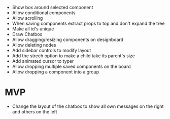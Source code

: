 + Show box around selected component
+ Allow conditional components
+ Allow scrolling
+ When saving components extract props to top and don't expand the tree
+ Make all id's unique
+ Draw Chatbox
+ Allow dragging/resizing components on designboard 
+ Allow deleting nodes
+ Add sidebar controls to modify layout
+ Add the strech option to make a child take its parent's size
+ Add animated cursor to typer
+ Allow dropping multiple saved components on the board
+ Allow dropping a component into a group

MVP
===
+ Change the layout of the chatbox to show all own messages on the right and others on the left